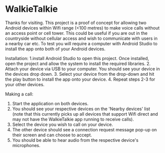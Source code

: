 # WalkieTalkie
Thanks for visiting. This project is a proof of concept for allowing two Android devices within Wifi range (<100 metres) to make voice calls without an access point or cell tower. This could be useful if you are out in the countryside without cellular access and wish to communicate with users in a nearby car etc. To test you will require a computer with Android Studio to install the app onto both of your Android devices.

Installation:
1.install Android Studio to open this project. Once installed, open the project and allow the system to install the required libraries. 
2. Attach your device via USB to your computer. You should see your device in the devices drop down.
3. Select your device from the drop-down and hit the play button to install the app onto your device.
4. Repeat steps 2-3 for your other devices.

Making a call:
1. Start the application on both devices.
2. You should see your respective devices on the 'Nearby devices' list (note that this currently picks up all devices that support Wifi direct and may not have the WalkieTalkie app running to receive calls).
3. Select the device you wish to call on your device.
4. The other device should see a connection request message pop-up on their screen and can choose to accept.
5. You should be able to hear audio from the respective device's microphones.
